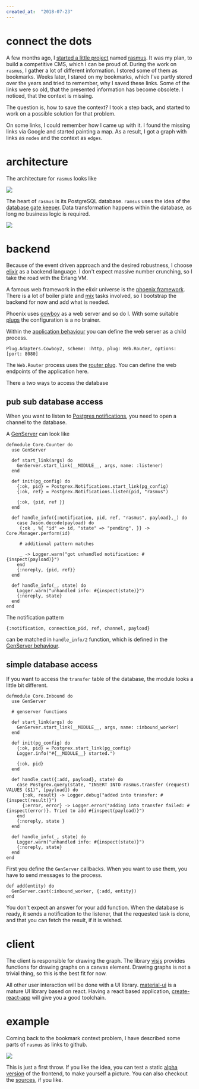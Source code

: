 ```yaml
---
created_at:  "2018-07-23"
---
```


# connect the dots 

A few months ago, I [started a little project][rasmusPart1] named [rasmus][sources].
It was my plan, to build a competitive CMS, which I can be proud of.
During the work on `rasmus`, I gather a lot of different information.
I stored some of them as bookmarks. 
Weeks later, I stared on my bookmarks, which I've partly stored over the years and tried to remember, why I saved these links. 
Some of the links were so old, that the presented information has become obsolete.
I noticed, that the context is missing.

The question is, how to save the context?
I took a step back, and started to work on a possible solution for that problem.

On some links, I could remember how I came up with it. 
I found the missing links via Google and started painting a map.
As a result, I got a graph with links as `nodes` and the context as `edges`.

<!--more-->

# architecture

The architecture for `rasmus` looks like

![][concept]

The heart of `rasmus` is its PostgreSQL database.
`ramsus` uses the idea of the [database gate keeper][dbArchitecturePart3].
Data transformation happens within the database, as long no business logic is required.

![][informationflow]

# backend

Because of the event driven approach and the desired robustness, I choose [elixir][elixir] as a backend language. 
I don't expect massive number crunching, so I take the road with the Erlang VM.

A famous web framework in the elixir universe is the [phoenix framework][phoenix].
There is a lot of boiler plate and [mix][mix] tasks involved, so I bootstrap the backend for now and add what is needed.

Phoenix uses [cowboy][cowboy] as a web server and so do I.
With some suitable [plugs][plug] the configuration is a no brainer.

Within the [application behaviour][application] you can define the web server as a child process. 

    Plug.Adapters.Cowboy2, scheme: :http, plug: Web.Router, options: [port: 8080]

The `Web.Router` process uses the [router plug][plugRouter].
You can define the web endpoints of the application here.

There a two ways to access the database

## pub sub database access

When you want to listen to [Postgres notifications][notify], you need to open a channel to the database.

A [GenServer][genserver] can look like

    defmodule Core.Counter do
      use GenServer
    
      def start_link(args) do
        GenServer.start_link(__MODULE__, args, name: :listener)
      end
    
      def init(pg_config) do
        {:ok, pid} = Postgrex.Notifications.start_link(pg_config)
        {:ok, ref} = Postgrex.Notifications.listen(pid, "rasmus")
    
        {:ok, {pid, ref }}
      end
    
      def handle_info({:notification, pid, ref, "rasmus", payload},_) do
        case Jason.decode(payload) do
         {:ok , %{ "id" => id, "state" => "pending", }} -> Core.Manager.perform(id)
   
         # additional pattern matches

         _ -> Logger.warn("got unhandled notification: #{inspect(payload)}")
        end
        {:noreply, {pid, ref}}
      end
    
      def handle_info(_, state) do
        Logger.warn("unhandled info: #{inspect(state)}")
        {:noreply, state}
      end
    end

The notification pattern

    {:notification, connection_pid, ref, channel, payload}

can be matched in `handle_info/2` function, which is defined in the [GenServer behaviour][handleInfo].

## simple database access

If you want to access the `transfer` table of the database, the module looks a little bit different.

    defmodule Core.Inbound do
      use GenServer
    
      # genserver functions
    
      def start_link(args) do
        GenServer.start_link(__MODULE__, args, name: :inbound_worker)
      end
    
      def init(pg_config) do
        {:ok, pid} = Postgrex.start_link(pg_config)
        Logger.info("#{__MODULE__} started.")
    
        {:ok, pid}
      end
    
      def handle_cast({:add, payload}, state) do
        case Postgrex.query(state, "INSERT INTO rasmus.transfer (request) VALUES ($1)", [payload]) do
          {:ok, result} -> Logger.debug("added into transfer: #{inspect(result)}")
          {:error, error} -> Logger.error("adding into transfer failed: #{inspect(error)}. Tried to add #{inspect(payload)}")
        end
        {:noreply, state }
      end
    
      def handle_info(_, state) do
        Logger.warn("unhandled info: #{inspect(state)}")
        {:noreply, state}
      end
    end

First you define the `GenServer` callbacks.
When you want to use them, you have to send messages to the process.

    def add(entity) do
      GenServer.cast(:inbound_worker, {:add, entity})
    end

You don't expect an answer for your add function. 
When the database is ready, it sends a notification to the listener, that the requested task is done, and that you can fetch the result, if it is wished.

# client

The client is responsible for drawing the graph. 
The library [visjs][visjs] provides functions for drawing graphs on a canvas element.
Drawing graphs is not a trivial thing, so this is the best fit for now.

All other user interaction will be done with a UI library.
[material-ui][materialui] is a mature UI library based on react.
Having a react based application, [create-react-app][create-react-app] will give you a good toolchain.

# example

Coming back to the bookmark context problem, I have described some parts of `rasmus` as links to github. 

![][rasmusExample]

This is just a first throw.
If you like the idea, you can test a static [alpha version][alpha] of the frontend, to make yourself a picture.
You can also checkout the [sources][sources], if you like.


[rasmusPart1]: /blog/rasmus.html
[dbArchitecturePart3]: /blog/databasearchitectureparttree.html
[sources]: https://github.com/enter-haken/rasmus
[concept]: /images/rasmus_concept.png
[informationflow]: /images/rasmus_information_flow.png
[alpha]: /example/rasmus/alpha/index.html
[phoenix]: https://phoenixframework.org/
[elixir]: https://elixir-lang.org/
[mix]: https://hexdocs.pm/mix/Mix.html
[cowboy]: https://ninenines.eu/
[plug]: https://hexdocs.pm/plug/readme.html
[plugStatic]: https://hexdocs.pm/plug/Plug.Static.html
[plugCowboy2]: https://hexdocs.pm/plug/Plug.Adapters.Cowboy2.html
[application]: https://hexdocs.pm/elixir/Application.html
[plugRouter]: https://hexdocs.pm/plug/Plug.Router.html
[postgrex]: https://hexdocs.pm/postgrex/readme.html
[notify]: https://www.postgresql.org/docs/current/static/sql-notify.html 
[handleInfo]: https://hexdocs.pm/elixir/GenServer.html#c:handle_info/2
[genserver]: https://hexdocs.pm/elixir/GenServer.html
[create-react-app]: https://github.com/facebook/create-react-app
[visjs]: http://visjs.org/
[materialui]: https://material-ui.com/
[rasmusExample]: /images/rasmus_frontend.png
